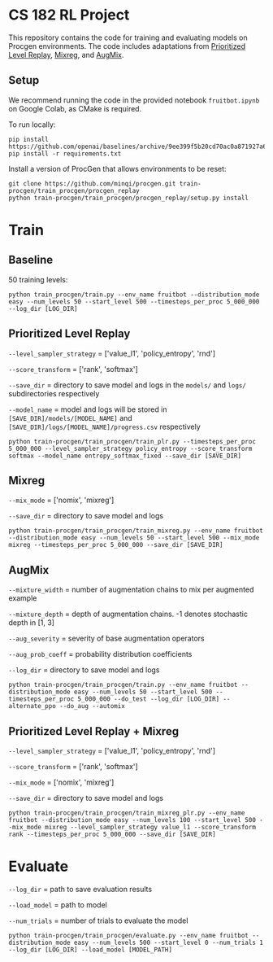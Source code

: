 # CS 182 RL Project
This repository contains the code for training and evaluating models on Procgen environments. The code includes adaptations from [Prioritized Level Replay](https://github.com/facebookresearch/level-replay), [Mixreg](https://github.com/kaixin96/mixreg), and [AugMix](https://github.com/google-research/augmix).

## Setup
We recommend running the code in the provided notebook `fruitbot.ipynb` on Google Colab, as CMake is required.

To run locally:
```
pip install https://github.com/openai/baselines/archive/9ee399f5b20cd70ac0a871927a6cf043b478193f.zip
pip install -r requirements.txt
```

Install a version of ProcGen that allows environments to be reset:
```
git clone https://github.com/minqi/procgen.git train-procgen/train_procgen/procgen_replay
python train-procgen/train_procgen/procgen_replay/setup.py install
```

# Train
## Baseline
50 training levels:
```
python train_procgen/train.py --env_name fruitbot --distribution_mode easy --num_levels 50 --start_level 500 --timesteps_per_proc 5_000_000 --log_dir [LOG_DIR]
```

## Prioritized Level Replay
`--level_sampler_strategy` = ['value_l1', 'policy_entropy', 'rnd']

`--score_transform` = ['rank', 'softmax']

`--save_dir` = directory to save model and logs in the `models/` and `logs/` subdirectories respectively

`--model_name` = model and logs will be stored in `[SAVE_DIR]/models/[MODEL_NAME]` and `[SAVE_DIR]/logs/[MODEL_NAME]/progress.csv` respectively

```
python train-procgen/train_procgen/train_plr.py --timesteps_per_proc 5_000_000 --level_sampler_strategy policy_entropy --score_transform softmax --model_name entropy_softmax_fixed --save_dir [SAVE_DIR]
```

## Mixreg
`--mix_mode` = ['nomix', 'mixreg']

`--save_dir` = directory to save model and logs
```
python train-procgen/train_procgen/train_mixreg.py --env_name fruitbot --distribution_mode easy --num_levels 50 --start_level 500 --mix_mode mixreg --timesteps_per_proc 5_000_000 --save_dir [SAVE_DIR]
```

## AugMix
`--mixture_width` = number of augmentation chains to mix per augmented example

`--mixture_depth` = depth of augmentation chains. -1 denotes stochastic depth in [1, 3]

`--aug_severity` = severity of base augmentation operators

`--aug_prob_coeff` = probability distribution coefficients

`--log_dir` = directory to save model and logs
```
python train-procgen/train_procgen/train.py --env_name fruitbot --distribution_mode easy --num_levels 50 --start_level 500 --timesteps_per_proc 5_000_000 --do_test --log_dir [LOG_DIR] --alternate_ppo --do_aug --automix
```

## Prioritized Level Replay + Mixreg
`--level_sampler_strategy` = ['value_l1', 'policy_entropy', 'rnd']

`--score_transform` = ['rank', 'softmax']

`--mix_mode` = ['nomix', 'mixreg']

`--save_dir` = directory to save model and logs
```
python train-procgen/train_procgen/train_mixreg_plr.py --env_name fruitbot --distribution_mode easy --num_levels 100 --start_level 500 --mix_mode mixreg --level_sampler_strategy value_l1 --score_transform rank --timesteps_per_proc 5_000_000 --save_dir [SAVE_DIR]
```

# Evaluate
`--log_dir` = path to save evaluation results

`--load_model` = path to model

`--num_trials` = number of trials to evaluate the model
```
python train-procgen/train_procgen/evaluate.py --env_name fruitbot --distribution_mode easy --num_levels 500 --start_level 0 --num_trials 1 --log_dir [LOG_DIR] --load_model [MODEL_PATH]
```

